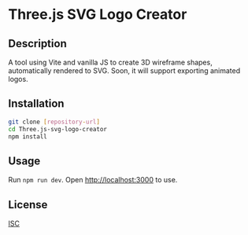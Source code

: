 # Three.js SVG Logo Creator

## Description

A tool using Vite and vanilla JS to create 3D wireframe shapes, automatically rendered to SVG. Soon, it will support exporting animated logos.

## Installation

```bash
git clone [repository-url]
cd Three.js-svg-logo-creator
npm install
```

## Usage

Run `npm run dev`. Open [http://localhost:3000](http://localhost:3000) to use.

## License

[ISC](https://opensource.org/licenses/ISC)
